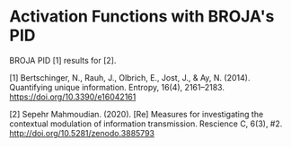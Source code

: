 # Activation Functions with BROJA's PID

BROJA PID [1] results for [2]. 

[1] Bertschinger, N., Rauh, J., Olbrich, E., Jost, J., & Ay, N. (2014). Quantifying unique information. Entropy, 16(4), 2161–2183. https://doi.org/10.3390/e16042161

[2] Sepehr Mahmoudian. (2020). [Re] Measures for investigating the contextual modulation of information transmission. Rescience C, 6(3), #2. http://doi.org/10.5281/zenodo.3885793
